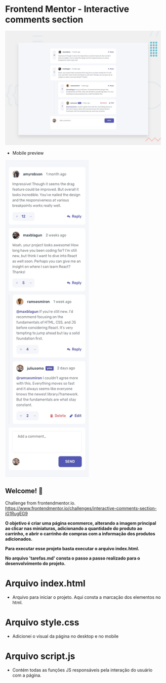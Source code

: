 # Frontend Mentor - Interactive comments section

![Design preview for the Interactive comments section coding challenge](./design/desktop-preview.jpg)

* Mobile preview

![Design preview in mobile](./design/mobile-design.jpg)


## Welcome! 👋

Challenge from frontendmentor.io. https://www.frontendmentor.io/challenges/interactive-comments-section-iG1RugEG9

**O objetivo é criar uma página ecommerce, alterando a imagem principal ao clicar nas miniaturas, adicionando a quantidade do produto ao carrinho, e abrir o carrinho de compras com a informação dos produtos adicionados.**

**Para executar esse projeto basta executar o arquivo index.html.**

**No arquivo 'tarefas.md' consta o passo a passo realizado para o desenvolvimento do projeto.**

 # Arquivo index.html
 * Arquivo para iniciar o projeto. Aqui consta a marcação dos elementos no html.

 # Arquivo style.css
 * Adicionei o visual da página no desktop e no mobile 

 # Arquivo script.js
  * Contém todas as funções JS responsáveis pela interação do usuário com a página. 